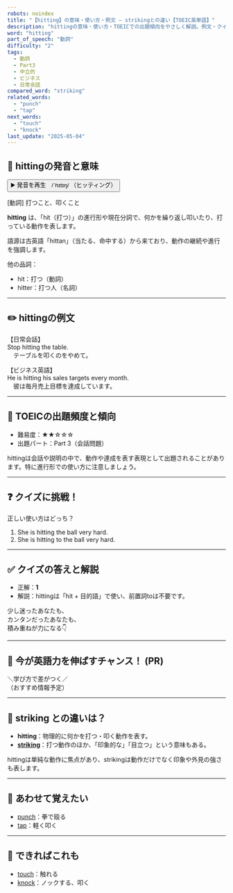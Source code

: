 ```yaml
---
robots: noindex
title: "【hitting】の意味・使い方・例文 ― strikingとの違い【TOEIC英単語】"
description: "hittingの意味・使い方・TOEICでの出題傾向をやさしく解説。例文・クイズ付きでstrikingとの違いもわかりやすく学べます。"
word: "hitting"
part_of_speech: "動詞"
difficulty: "2"
tags:
  - 動詞
  - Part3
  - 中立的
  - ビジネス
  - 日常会話
compared_word: "striking"
related_words:
  - "punch"
  - "tap"
next_words:
  - "touch"
  - "knock"
last_update: "2025-05-04"
---
```


## 🔰 hittingの発音と意味

<button class="play-audio" onclick="playTTS('hitting')">
  <span class="play-audio-main">
    ▶️ 発音を再生　/ˈhɪtɪŋ/
  </span>
  <span class="play-audio-sub">
    （ヒッティング）
  </span>
</button>

[動詞] 打つこと、叩くこと

**hitting** は、「hit（打つ）」の進行形や現在分詞で、何かを繰り返し叩いたり、打っている動作を表します。

語源は古英語「hittan」（当たる、命中する）から来ており、動作の継続や進行を強調します。

他の品詞：  
- hit：打つ（動詞）
- hitter：打つ人（名詞）

---

## ✏️ hittingの例文

【日常会話】  
Stop hitting the table.  
　テーブルを叩くのをやめて。

【ビジネス英語】  
He is hitting his sales targets every month.  
　彼は毎月売上目標を達成しています。

---

## 🎯 TOEICの出題頻度と傾向

- 難易度：★★☆☆☆
- 出題パート：Part 3（会話問題）

hittingは会話や説明の中で、動作や達成を表す表現として出題されることがあります。特に進行形での使い方に注意しましょう。

---

## ❓ クイズに挑戦！

正しい使い方はどっち？

1. She is hitting the ball very hard.  
2. She is hitting to the ball very hard.

---

## ✅ クイズの答えと解説

- 正解：**1**
- 解説：hittingは「hit + 目的語」で使い、前置詞toは不要です。

少し迷ったあなたも、  
カンタンだったあなたも、  
積み重ねが力になる👇️

---

## 🚀 今が英語力を伸ばすチャンス！ (PR)

<div class="info-center">
＼学び方で差がつく／<br>  
（おすすめ情報予定）
</div>

---

## 🤔  striking との違いは？

- **hitting**：物理的に何かを打つ・叩く動作を表す。
- **[striking](/word/striking/)**：打つ動作のほか、「印象的な」「目立つ」という意味もある。

hittingは単純な動作に焦点があり、strikingは動作だけでなく印象や外見の強さも表します。

---

## 🧩 あわせて覚えたい

- [punch](/word/punch/)：拳で殴る
- [tap](/word/tap/)：軽く叩く

---

## 📖 できればこれも

- [touch](/word/touch/)：触れる
- [knock](/word/knock/)：ノックする、叩く

<!-- cvid: aid47_bid15 -->
